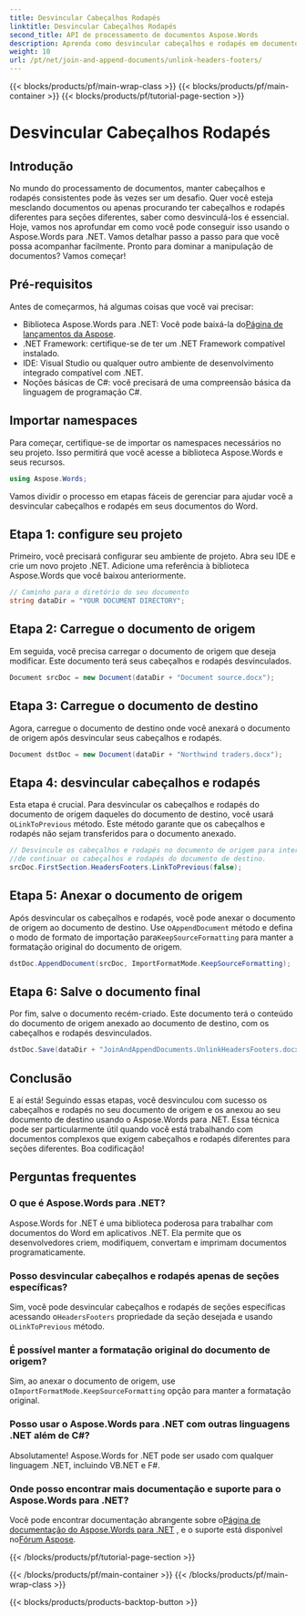 ```yaml
---
title: Desvincular Cabeçalhos Rodapés
linktitle: Desvincular Cabeçalhos Rodapés
second_title: API de processamento de documentos Aspose.Words
description: Aprenda como desvincular cabeçalhos e rodapés em documentos do Word usando o Aspose.Words para .NET. Siga nosso guia detalhado passo a passo para dominar a manipulação de documentos.
weight: 10
url: /pt/net/join-and-append-documents/unlink-headers-footers/
---
```


{{< blocks/products/pf/main-wrap-class >}}
{{< blocks/products/pf/main-container >}}
{{< blocks/products/pf/tutorial-page-section >}}

# Desvincular Cabeçalhos Rodapés

## Introdução

No mundo do processamento de documentos, manter cabeçalhos e rodapés consistentes pode às vezes ser um desafio. Quer você esteja mesclando documentos ou apenas procurando ter cabeçalhos e rodapés diferentes para seções diferentes, saber como desvinculá-los é essencial. Hoje, vamos nos aprofundar em como você pode conseguir isso usando o Aspose.Words para .NET. Vamos detalhar passo a passo para que você possa acompanhar facilmente. Pronto para dominar a manipulação de documentos? Vamos começar!

## Pré-requisitos

Antes de começarmos, há algumas coisas que você vai precisar:

-  Biblioteca Aspose.Words para .NET: Você pode baixá-la do[Página de lançamentos da Aspose](https://releases.aspose.com/words/net/).
- .NET Framework: certifique-se de ter um .NET Framework compatível instalado.
- IDE: Visual Studio ou qualquer outro ambiente de desenvolvimento integrado compatível com .NET.
- Noções básicas de C#: você precisará de uma compreensão básica da linguagem de programação C#.

## Importar namespaces

Para começar, certifique-se de importar os namespaces necessários no seu projeto. Isso permitirá que você acesse a biblioteca Aspose.Words e seus recursos.

```csharp
using Aspose.Words;
```

Vamos dividir o processo em etapas fáceis de gerenciar para ajudar você a desvincular cabeçalhos e rodapés em seus documentos do Word.

## Etapa 1: configure seu projeto

Primeiro, você precisará configurar seu ambiente de projeto. Abra seu IDE e crie um novo projeto .NET. Adicione uma referência à biblioteca Aspose.Words que você baixou anteriormente.

```csharp
// Caminho para o diretório do seu documento
string dataDir = "YOUR DOCUMENT DIRECTORY";
```

## Etapa 2: Carregue o documento de origem

Em seguida, você precisa carregar o documento de origem que deseja modificar. Este documento terá seus cabeçalhos e rodapés desvinculados.

```csharp
Document srcDoc = new Document(dataDir + "Document source.docx");
```

## Etapa 3: Carregue o documento de destino

Agora, carregue o documento de destino onde você anexará o documento de origem após desvincular seus cabeçalhos e rodapés.

```csharp
Document dstDoc = new Document(dataDir + "Northwind traders.docx");
```

## Etapa 4: desvincular cabeçalhos e rodapés

 Esta etapa é crucial. Para desvincular os cabeçalhos e rodapés do documento de origem daqueles do documento de destino, você usará o`LinkToPrevious` método. Este método garante que os cabeçalhos e rodapés não sejam transferidos para o documento anexado.

```csharp
// Desvincule os cabeçalhos e rodapés no documento de origem para interromper isso
//de continuar os cabeçalhos e rodapés do documento de destino.
srcDoc.FirstSection.HeadersFooters.LinkToPrevious(false);
```

## Etapa 5: Anexar o documento de origem

 Após desvincular os cabeçalhos e rodapés, você pode anexar o documento de origem ao documento de destino. Use o`AppendDocument` método e defina o modo de formato de importação para`KeepSourceFormatting` para manter a formatação original do documento de origem.

```csharp
dstDoc.AppendDocument(srcDoc, ImportFormatMode.KeepSourceFormatting);
```

## Etapa 6: Salve o documento final

Por fim, salve o documento recém-criado. Este documento terá o conteúdo do documento de origem anexado ao documento de destino, com os cabeçalhos e rodapés desvinculados.

```csharp
dstDoc.Save(dataDir + "JoinAndAppendDocuments.UnlinkHeadersFooters.docx");
```

## Conclusão

E aí está! Seguindo essas etapas, você desvinculou com sucesso os cabeçalhos e rodapés no seu documento de origem e os anexou ao seu documento de destino usando o Aspose.Words para .NET. Essa técnica pode ser particularmente útil quando você está trabalhando com documentos complexos que exigem cabeçalhos e rodapés diferentes para seções diferentes. Boa codificação!

## Perguntas frequentes

### O que é Aspose.Words para .NET?  
Aspose.Words for .NET é uma biblioteca poderosa para trabalhar com documentos do Word em aplicativos .NET. Ela permite que os desenvolvedores criem, modifiquem, convertam e imprimam documentos programaticamente.

### Posso desvincular cabeçalhos e rodapés apenas de seções específicas?  
 Sim, você pode desvincular cabeçalhos e rodapés de seções específicas acessando o`HeadersFooters` propriedade da seção desejada e usando o`LinkToPrevious` método.

### É possível manter a formatação original do documento de origem?  
 Sim, ao anexar o documento de origem, use o`ImportFormatMode.KeepSourceFormatting` opção para manter a formatação original.

### Posso usar o Aspose.Words para .NET com outras linguagens .NET além de C#?  
Absolutamente! Aspose.Words for .NET pode ser usado com qualquer linguagem .NET, incluindo VB.NET e F#.

### Onde posso encontrar mais documentação e suporte para o Aspose.Words para .NET?  
 Você pode encontrar documentação abrangente sobre o[Página de documentação do Aspose.Words para .NET](https://reference.aspose.com/words/net/) , e o suporte está disponível no[Fórum Aspose](https://forum.aspose.com/c/words/8).

{{< /blocks/products/pf/tutorial-page-section >}}

{{< /blocks/products/pf/main-container >}}
{{< /blocks/products/pf/main-wrap-class >}}

{{< blocks/products/products-backtop-button >}}
